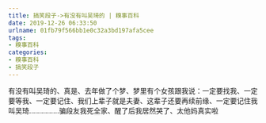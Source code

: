 ```yaml
---
title: 搞笑段子->有没有叫吴琦的 | 糗事百科
date: 2019-12-26 06:33:50
urlname: 01fb79f566bb1e0c32a3bd197afa5cee
tags: 
- 糗事百科
categories:
- 糗事百科
- 搞笑段子
---
```

有没有叫吴琦的、真是、去年做了个梦、梦里有个女孩跟我说：一定要找我、一定要等我、一定要记住、我们上辈子就是夫妻、这辈子还要再续前缘、一定要记住我叫吴琦……………骗段友我死全家、醒了后我居然哭了、太他妈真实啦


